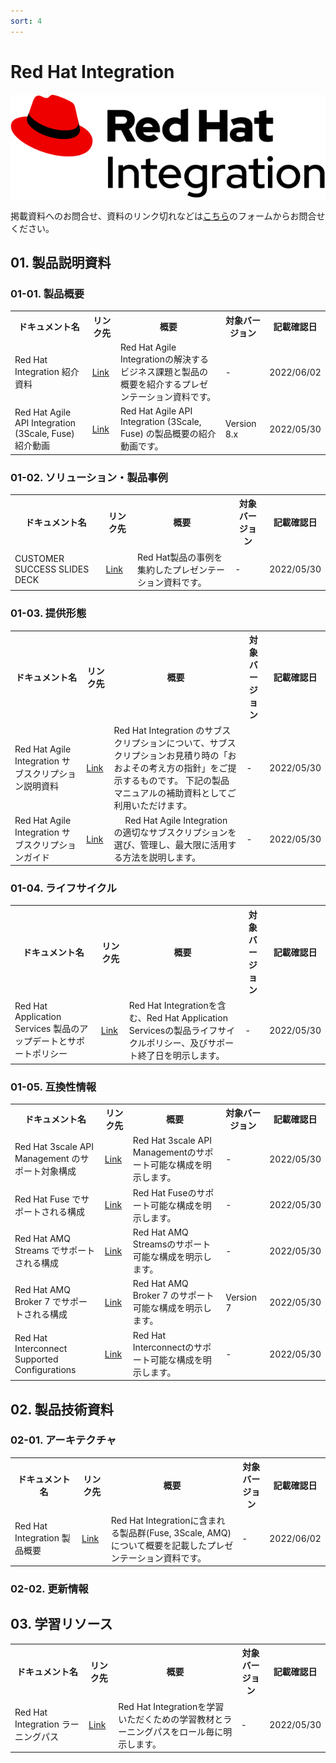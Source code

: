 ```yaml
---
sort: 4
---
```


# Red Hat Integration

<img src="https://github.com/KaitoInaba/rh-open-renew/blob/main/Products/images/Logo-Red_Hat-Integration-A-Standard-RGB.png?raw=true" alt="integration_logo" title="Integration">


掲載資料へのお問合せ、資料のリンク切れなどは<a href="https://docs.google.com/forms/d/e/1FAIpQLSdTw0cjIAKxh_XE-jYehoa1MnCmdd0FVZm0oPQXF1X7JNinYw/viewform">こちら</a>のフォームからお問合せください。

## 01. 製品説明資料

### 01-01. 製品概要

<table>
  <tr>
    <th>ドキュメント名</th> <th>リンク先</th><th>概要</th><th>対象バージョン</th><th>記載確認日</th>
  </tr>

  <tr>
    <td><!--  ドキュメント名  -->
      Red Hat Integration 紹介資料
    </td>
    <td><!--  リンク先  -->
      <a href="https://redhat-partner.highspot.com/items/6065d0a7998ae4317f393f18?lfrm=srp.7#1">Link</a>
    </td>
    <td><!--  概要  -->
      Red Hat Agile Integrationの解決するビジネス課題と製品の概要を紹介するプレゼンテーション資料です。
    </td>
    <td><!--  対象バージョン  -->
      -
    </td>
    <td><!--  記載確認日  -->
      2022/06/02
    </td>
  </tr>

  <tr>
    <td><!--  ドキュメント名  -->
      Red Hat Agile API Integration (3Scale, Fuse) 紹介動画
    </td>
    <td><!--  リンク先  -->
      <a href="https://youtu.be/3ydCD0wckOI">Link</a>
    </td>
    <td><!--  概要  -->
      Red Hat Agile API Integration (3Scale, Fuse) の製品概要の紹介動画です。
    </td>
    <td><!--  対象バージョン  -->
      Version 8.x
    </td>
    <td><!--  記載確認日  -->
      2022/05/30
    </td>
  </tr>

</table>

### 01-02. ソリューション・製品事例

<table>
  <tr><!-- 行1（見出し）-->
    <th>ドキュメント名</th> <th>リンク先</th><th>概要</th><th>対象バージョン</th><th>記載確認日</th>
  </tr>

  <tr>
    <td><!--  ドキュメント名  -->
      CUSTOMER SUCCESS SLIDES DECK
    </td>
    <td><!--  リンク先  -->
      <a href="https://redhat-partner.highspot.com/items/5d30a672429d7b21715b76f1?lfrm=srp.1#1">Link</a>
    </td>
    <td><!--  概要  -->
      Red Hat製品の事例を集約したプレゼンテーション資料です。
    </td>
    <td><!--  対象バージョン  -->
      -
    </td>
    <td><!--  記載確認日  -->
      2022/05/30
    </td>
  </tr>
</table>

### 01-03. 提供形態

<table>
  <tr>
    <th>ドキュメント名</th> <th>リンク先</th><th>概要</th><th>対象バージョン</th><th>記載確認日</th>
  </tr>

  <tr>
    <td><!--  ドキュメント名  -->
      Red Hat Agile Integration サブスクリプション説明資料
    </td>
    <td><!--  リンク先  -->
      <a href="https://app.highspot.com/items/62910c7c052a903cff453167">Link</a>
    </td>
    <td><!--  概要  -->
      Red Hat Integration のサブスクリプションについて、サブスクリプションお見積り時の「おおよその考え方の指針」をご提示するものです。
      下記の製品マニュアルの補助資料としてご利用いただけます。
    </td>
    <td><!--  対象バージョン  -->
      -
    </td>
    <td><!--  記載確認日  -->
      2022/05/30
    </td>
  </tr>

  <tr>
    <td><!--  ドキュメント名  -->
      Red Hat Agile Integration サブスクリプションガイド
    </td>
    <td><!--  リンク先  -->
      <a href="https://www.redhat.com/rhdc/managed-files/mi-application-services-subscription-guide-detail-f29167pr-202107-en.pdf">Link</a>
    </td>
    <td><!--  概要  -->
　   Red Hat Agile Integration の適切なサブスクリプションを選び、管理し、最大限に活用する方法を説明します。
    </td>
    <td><!--  対象バージョン  -->
      -
    </td>
    <td><!--  記載確認日  -->
      2022/05/30
    </td>
  </tr>

</table>

### 01-04. ライフサイクル

<table>
  <tr>
    <th>ドキュメント名</th> <th>リンク先</th><th>概要</th><th>対象バージョン</th><th>記載確認日</th>
  </tr>

  <tr>
    <td><!--  ドキュメント名  -->
      Red Hat Application Services 製品のアップデートとサポートポリシー
    </td>
    <td><!--  リンク先  -->
      <a href="https://access.redhat.com/ja/support/policy/updates/jboss_notes">Link</a>
    </td>
    <td><!--  概要  -->
      Red Hat Integrationを含む、Red Hat Application Servicesの製品ライフサイクルポリシー、及びサポート終了日を明示します。
    </td>
    <td><!--  対象バージョン  -->
      -
    </td>
    <td><!--  記載確認日  -->
      2022/05/30
    </td>
  </tr>

</table>


### 01-05. 互換性情報

<table>
  <tr>
    <th>ドキュメント名</th> <th>リンク先</th><th>概要</th><th>対象バージョン</th><th>記載確認日</th>
  </tr>

  <tr>
    <td><!--  ドキュメント名  -->
      Red Hat 3scale API Management のサポート対象構成
    </td>
    <td><!--  リンク先  -->
      <a href="https://access.redhat.com/ja/articles/5950091">Link</a>
    </td>
    <td><!--  概要  -->
      Red Hat 3scale API Managementのサポート可能な構成を明示します。
    </td>
    <td><!--  対象バージョン  -->
      -
    </td>
    <td><!--  記載確認日  -->
      2022/05/30
    </td>
  </tr>

  <tr>
    <td><!--  ドキュメント名  -->
      Red Hat Fuse でサポートされる構成
    </td>
    <td><!--  リンク先  -->
      <a href="https://access.redhat.com/ja/articles/522893">Link</a>
    </td>
    <td><!--  概要  -->
      Red Hat Fuseのサポート可能な構成を明示します。
    </td>
    <td><!--  対象バージョン  -->
      -
    </td>
    <td><!--  記載確認日  -->
      2022/05/30
    </td>
  </tr>

  <tr>
    <td><!--  ドキュメント名  -->
      Red Hat AMQ Streams でサポートされる構成
    </td>
    <td><!--  リンク先  -->
      <a href="https://access.redhat.com/ja/articles/6664961">Link</a>
    </td>
    <td><!--  概要  -->
      Red Hat AMQ Streamsのサポート可能な構成を明示します。
    </td>
    <td><!--  対象バージョン  -->
      -
    </td>
    <td><!--  記載確認日  -->
      2022/05/30
    </td>
  </tr>

  <tr>
    <td><!--  ドキュメント名  -->
      Red Hat AMQ Broker 7 でサポートされる構成
    </td>
    <td><!--  リンク先  -->
      <a href="https://access.redhat.com/ja/articles/5213991">Link</a>
    </td>
    <td><!--  概要  -->
      Red Hat AMQ Broker 7 のサポート可能な構成を明示します。
    </td>
    <td><!--  対象バージョン  -->
      Version 7
    </td>
    <td><!--  記載確認日  -->
      2022/05/30
    </td>
  </tr>

  <tr>
    <td><!--  ドキュメント名  -->
      Red Hat Interconnect Supported Configurations
    </td>
    <td><!--  リンク先  -->
      <a href="https://access.redhat.com/articles/6644751">Link</a>
    </td>
    <td><!--  概要  -->
      Red Hat Interconnectのサポート可能な構成を明示します。
    </td>
    <td><!--  対象バージョン  -->
      -
    </td>
    <td><!--  記載確認日  -->
      2022/05/30
    </td>
  </tr>

</table>

## 02. 製品技術資料

### 02-01. アーキテクチャ

<table>
  <tr>
    <th>ドキュメント名</th> <th>リンク先</th><th>概要</th><th>対象バージョン</th><th>記載確認日</th>
  </tr>

  <tr>
    <td><!--  ドキュメント名  -->
    Red Hat Integration 製品概要
    </td>
    <td><!--  リンク先  -->
      <a href="https://redhat-partner.highspot.com/items/6065d0a7998ae4317f393f18?lfrm=srp.2">Link</a>
    </td>
    <td><!--  概要  -->
      Red Hat Integrationに含まれる製品群(Fuse, 3Scale, AMQ) について概要を記載したプレゼンテーション資料です。
    </td>
    <td><!--  対象バージョン  -->
      -
    </td>
    <td><!--  記載確認日  -->
      2022/06/02
    </td>
  </tr>

</table>

### 02-02. 更新情報

<!--  なし -->

## 03. 学習リソース

<table>
  <tr>
    <th>ドキュメント名</th> <th>リンク先</th><th>概要</th><th>対象バージョン</th><th>記載確認日</th>
  </tr>

  <tr>
    <td><!--  ドキュメント名  -->
      Red Hat Integration ラーニングパス
    </td>
    <td><!--  リンク先  -->
      <a href="https://app.highspot.com/items/629104c10266493b97d07cac">Link</a>
    </td>
    <td><!--  概要  -->
      Red Hat Integrationを学習いただくための学習教材とラーニングパスをロール毎に明示します。
    </td>
    <td><!--  対象バージョン  -->
      -
    </td>
    <td><!--  記載確認日  -->
      2022/05/30
    </td>
  </tr>

</table>
